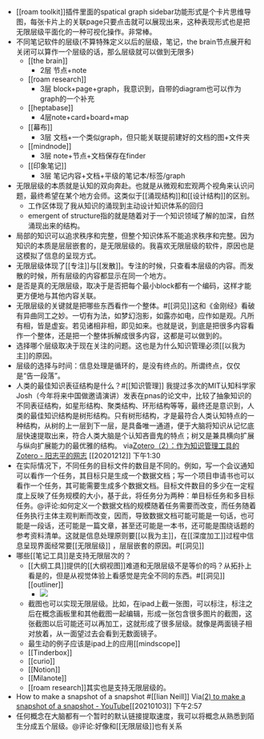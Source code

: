 - [[roam toolkit]]插件里面的spatical graph sidebar功能形式是个卡片思维导图，每张卡片上的关联page只要点击就可以展现出来，这种表现形式也是把无限层级平面化的一种可视化操作。非常棒。
- 不同笔记软件的层级(不算特殊定义以后的层级，笔记，the brain节点展开和关闭可以算作一个层级的话，那么层级就可以做到无限多)
    - [[the brain]]
        - 2层 节点+note
    - [[roam research]]
        - 3层 block+page+graph，我意识到，自带的diagram也可以作为graph的一个补充
    - [[heptabase]]
        - 4层note+card+board+map
    - [[幕布]]
        - 3层 文档+一个类似graph，但只能关联提前建好的文档的图+文件夹
    - [[mindnode]]
        - 3层 note+节点+文档保存在finder
    - [[印象笔记]]
        - 3层 笔记内容+文档+平级的笔记本/标签/graph
- 无限层级的本质就是认知的双向奔赴。也就是从微观和宏观两个视角来认识问题，最终希望在某个地方会师。这类似于[[涌现结构]]和[[设计结构]]的区别。
    - 工作区体现了我从知识的涌现到主动设计知识体系的回归
    - emergent of structure指的就是随着对于一个知识领域了解的加深，自然涌现出来的结构。
- 局部的知识可以追求秩序和完整，但整个知识体系不能追求秩序和完整。因为知识的本质是层层嵌套的，是无限层级的。我喜欢无限层级的软件，原因也是这模拟了信息的呈现方式。
- 无限层级体现了[[专注]]与[[发散]]。专注的时候，只查看本层级的内容。而发散的时候，所有层级的内容都显示在同一个地方。
- 是否是真的无限层级，取决于是否把每个最小block都有一个编码，这样才能更方便地与其他内容关联。
- 无限层级的关键就是把哪些东西看作一个整体。#[[洞见]]这和《金刚经》看破有异曲同工之妙。一切有为法，如梦幻泡影，如露亦如电，应作如是观。凡所有相，皆是虚妄。若见诸相非相，即见如来。也就是说，到底是把很多内容看作一个整体，还是把一个整体拆解成很多内容，这都是可以做到的。
- 选择哪个层级取决于现在关注的问题。这也是为什么知识管理必须[[以我为主]]的原因。
- 层级的选择与时间：信息处理是循环的，是没有终点的。所谓终点，仅仅是“告一段落”。
- 人类的最佳知识表征结构是什么？#[[知识管理]]
我提过多次的MIT认知科学家Josh（今年将来中国做邀请演讲）发表在pnas的论文中，比较了抽象知识的不同表征结构，如星形结构、聚类结构、环形结构等等，最终还是意识到，人类的最佳知识结构是树形结构。只有树形结构，才是最符合人类认知特点的一种结构，从树的上一层到下一层，是具备唯一通道，便于大脑将知识从记忆底层快速提取出来，符合人类大脑是个认知吝啬鬼的特点；树又是兼具横向扩展与纵向扩展能力的最优雅的结构。
via[Zotero（2）：作为知识管理工具的Zotero - 阳志平的网志](https://www.yangzhiping.com/tech/zotero2.html)
[[20201212]] 下午1:30
- 在实际情况下，不同任务的目标文件的数目是不同的。例如，写一个会议通知可以看作一个任务，其目标只是生成一个数据文档；写一个项目申请书也可以看作一个任务，其可能需要生成多个数据文档。目标文件数目的多少在一定程度上反映了任务规模的大小，基于此，将任务分为两种：单目标任务和多目标任务。@评论:如何定义一个数据文档的规模随着任务需要而改变，而任务随着任务执行主体主观判断而改变，因而，导致数据文档可能可能是一句话，也可能是一段话，还可能是一篇文章，甚至还可能是一本书，还可能是围绕话题的参考资料清单。这就是信息处理原则要[[以我为主]]，在[[深度加工]]过程中信息呈现界面经常要[[无限层级]] ，层层嵌套的原因。#[[洞见]]
- 哪些[[笔记工具]]是支持无限层次的？
    - [[大纲工具]]提供的[[大纲视图]]难道和无限层级不是等价的吗？从拓扑上看是的，但是从视觉体验上看感觉是完全不同的东西。#[[洞见]][[outliner]]
        - ![](https://firebasestorage.googleapis.com/v0/b/firescript-577a2.appspot.com/o/imgs%2Fapp%2Fxinyiheng%2FCU2kznpIWH.png?alt=media&token=33d922d0-7ee7-477a-a618-b8ed9feaf2e3)
    - 截图也可以实现无限层级。比如，在ipad上截一张图，可以标注，标注之后在概念画板里和其他截图一起编辑，形成一张包含很多图片的截图，这张截图以后可能还可以再加工，这就形成了很多层级。就像是两面镜子相对放着，从一面望过去会看到无数面镜子。
    - 最生动的例子应该是ipad上的应用[[mindscope]]
    - [[Tinderbox]]
    - [[curio]]
    - [[Notion]]
    - [[Milanote]]
    - [[roam research]]其实也是支持无限层级的。
- How to make a snapshot of a snapshot #[[Iian Neill]]
Via[(2) to make a snapshot of a snapshot - YouTube](https://www.youtube.com/watch?v=PTnJY0UdMuE)[[20210103]] 下午2:57
- 任何概念在大脑都有一个暂时的默认链接提取速度，我可以将概念从熟悉到陌生分成五个层级。@评论:好像和[[无限层级]]也有关系
